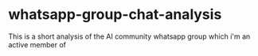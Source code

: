 # whatsapp-group-chat-analysis
This is a short analysis of the AI community whatsapp group which i'm an active member of

